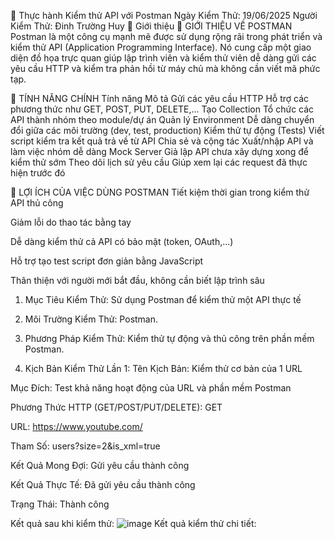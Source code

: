 🧪 Thực hành Kiểm thử API với Postman
Ngày Kiểm Thử: 19/06/2025
Người Kiểm Thử: Đinh Trường Huy
🚀 Giới thiệu
🧰 GIỚI THIỆU VỀ POSTMAN
Postman là một công cụ mạnh mẽ được sử dụng rộng rãi trong phát triển và kiểm thử API (Application Programming Interface). Nó cung cấp một giao diện đồ họa trực quan giúp lập trình viên và kiểm thử viên dễ dàng gửi các yêu cầu HTTP và kiểm tra phản hồi từ máy chủ mà không cần viết mã phức tạp.

🔑 TÍNH NĂNG CHÍNH
Tính năng	Mô tả
Gửi các yêu cầu HTTP	Hỗ trợ các phương thức như GET, POST, PUT, DELETE,...
Tạo Collection	Tổ chức các API thành nhóm theo module/dự án
Quản lý Environment	Dễ dàng chuyển đổi giữa các môi trường (dev, test, production)
Kiểm thử tự động (Tests)	Viết script kiểm tra kết quả trả về từ API
Chia sẻ và cộng tác	Xuất/nhập API và làm việc nhóm dễ dàng
Mock Server	Giả lập API chưa xây dựng xong để kiểm thử sớm
Theo dõi lịch sử yêu cầu	Giúp xem lại các request đã thực hiện trước đó

🎯 LỢI ÍCH CỦA VIỆC DÙNG POSTMAN
Tiết kiệm thời gian trong kiểm thử API thủ công

Giảm lỗi do thao tác bằng tay

Dễ dàng kiểm thử cả API có bảo mật (token, OAuth,...)

Hỗ trợ tạo test script đơn giản bằng JavaScript

Thân thiện với người mới bắt đầu, không cần biết lập trình sâu
1. Mục Tiêu Kiểm Thử: Sử dụng Postman để kiểm thử một API thực tế

2. Môi Trường Kiểm Thử: Postman.

3. Phương Pháp Kiểm Thử: Kiểm thử tự động và thủ công trên phần mềm Postman.

4. Kịch Bản Kiểm Thử Lần 1:
Tên Kịch Bản: Kiểm thử cơ bản của 1 URL

Mục Đích: Test khả năng hoạt động của URL và phần mềm Postman

Phương Thức HTTP (GET/POST/PUT/DELETE): GET

URL: https://www.youtube.com/

Tham Số: users?size=2&is_xml=true

Kết Quả Mong Đợi: Gửi yêu cầu thành công

Kết Quả Thực Tế: Đã gửi yêu cầu thành công

Trạng Thái: Thành công

Kết quả sau khi kiểm thử:
![image](https://github.com/user-attachments/assets/ff5f1bd9-60ff-40c4-a51c-4129cbc0f0c5)
Kết quả kiểm thử chi tiết:



